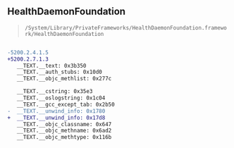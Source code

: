 ## HealthDaemonFoundation

> `/System/Library/PrivateFrameworks/HealthDaemonFoundation.framework/HealthDaemonFoundation`

```diff

-5200.2.4.1.5
+5200.2.7.1.3
   __TEXT.__text: 0x3b350
   __TEXT.__auth_stubs: 0x10d0
   __TEXT.__objc_methlist: 0x277c

   __TEXT.__cstring: 0x35e3
   __TEXT.__oslogstring: 0x1c04
   __TEXT.__gcc_except_tab: 0x2b50
-  __TEXT.__unwind_info: 0x1780
+  __TEXT.__unwind_info: 0x17d8
   __TEXT.__objc_classname: 0x647
   __TEXT.__objc_methname: 0x6ad2
   __TEXT.__objc_methtype: 0x116b

```
